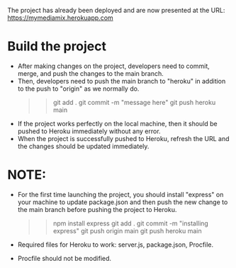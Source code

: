 The project has already been deployed and are now presented at the URL: https://mymediamix.herokuapp.com

# Build the project
- After making changes on the project, developers need to commit, merge, and push the changes to the main branch.
- Then, developers need to push the main branch to "heroku" in addition to the push to "origin" as we normally do.
    >> git add .
    >> git commit -m "message here"
    >> git push heroku main
- If the project works perfectly on the local machine, then it should be pushed to Heroku immediately without any error. 
- When the project is successfully pushed to Heroku, refresh the URL and the changes should be updated immediately. 

# NOTE:
- For the first time launching the project, you should install "express" on your machine to update package.json and then push the new change to the main branch before pushing the project to Heroku. 
    >> npm install express
    >> git add .
    >> git commit -m "installing express"
    >> git push origin main
    >> git push heroku main

- Required files for Heroku to work: server.js, package.json, Procfile. 
- Procfile should not be modified. 
